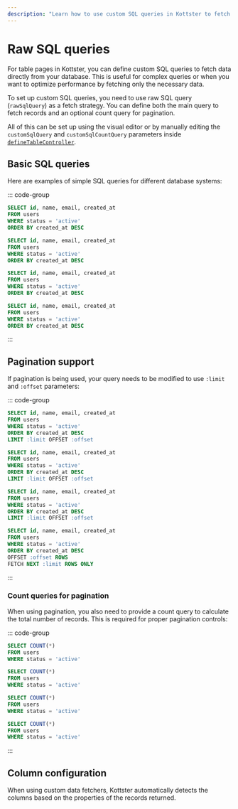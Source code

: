 ```yaml
---
description: "Learn how to use custom SQL queries in Kottster to fetch data for your tables, including pagination and count queries."
---
```


# Raw SQL queries

For table pages in Kottster, you can define custom SQL queries to fetch data directly from your database. This is useful for complex queries or when you want to optimize performance by fetching only the necessary data.

To set up custom SQL queries, you need to use raw SQL query (`rawSqlQuery`) as a fetch strategy. You can define both the main query to fetch records and an optional count query for pagination.

All of this can be set up using the visual editor or by manually editing the `customSqlQuery` and `customSqlCountQuery` parameters inside [`defineTableController`](./api.md).

## Basic SQL queries

Here are examples of simple SQL queries for different database systems:

::: code-group

```sql [MySQL]
SELECT id, name, email, created_at 
FROM users 
WHERE status = 'active'
ORDER BY created_at DESC
```

```sql [PostgreSQL]
SELECT id, name, email, created_at 
FROM users 
WHERE status = 'active'
ORDER BY created_at DESC
```

```sql [SQLite]
SELECT id, name, email, created_at 
FROM users 
WHERE status = 'active'
ORDER BY created_at DESC
```

```sql [Microsoft SQL Server]
SELECT id, name, email, created_at 
FROM users 
WHERE status = 'active'
ORDER BY created_at DESC
```

:::

## Pagination support

If pagination is being used, your query needs to be modified to use `:limit` and `:offset` parameters:

::: code-group

```sql [MySQL]
SELECT id, name, email, created_at 
FROM users 
WHERE status = 'active'
ORDER BY created_at DESC
LIMIT :limit OFFSET :offset
```

```sql [PostgreSQL]
SELECT id, name, email, created_at 
FROM users 
WHERE status = 'active'
ORDER BY created_at DESC
LIMIT :limit OFFSET :offset
```

```sql [SQLite]
SELECT id, name, email, created_at 
FROM users 
WHERE status = 'active'
ORDER BY created_at DESC
LIMIT :limit OFFSET :offset
```

```sql [Microsoft SQL Server]
SELECT id, name, email, created_at 
FROM users 
WHERE status = 'active'
ORDER BY created_at DESC
OFFSET :offset ROWS 
FETCH NEXT :limit ROWS ONLY
```

:::

### Count queries for pagination

When using pagination, you also need to provide a count query to calculate the total number of records. This is required for proper pagination controls:

::: code-group

```sql [MySQL]
SELECT COUNT(*)
FROM users 
WHERE status = 'active'
```

```sql [PostgreSQL]
SELECT COUNT(*)
FROM users 
WHERE status = 'active'
```

```sql [SQLite]
SELECT COUNT(*)
FROM users 
WHERE status = 'active'
```

```sql [Microsoft SQL Server]
SELECT COUNT(*)
FROM users 
WHERE status = 'active'
```

:::

## Column configuration

When using custom data fetchers, Kottster automatically detects the columns based on the properties of the records returned.